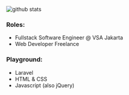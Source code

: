 ![github stats](https://github-readme-stats.vercel.app/api?username=robbyajm&show_icons=true)

### Roles:
- Fullstack Software Engineer @ VSA Jakarta
- Web Developer Freelance

### Playground:
- Laravel
- HTML & CSS
- Javascript (also jQuery)